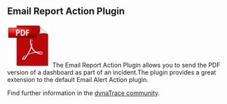## Email Report Action Plugin

![images_community/download/attachments/98829099/icon.png](images_community/download/attachments/98829099/icon.png)
The Email Report Action Plugin allows you to send the PDF version of a dashboard as part of an incident.The plugin provides a great extension to the default Email Alert Action plugin.

Find further information in the [dynaTrace community](https://community.dynatrace.com/community/display/DL/Email+Report+Action+Plugin).